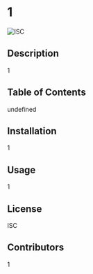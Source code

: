 
  # 1
  ![ISC](https://img.shields.io/badge/license-ISC-brightgreen)
    
  ## Description

  1

  ## Table of Contents 

  undefined

  ## Installation 

  1

  ## Usage 

  1

  ## License 

  ISC 

  ## Contributors 

  1 
  